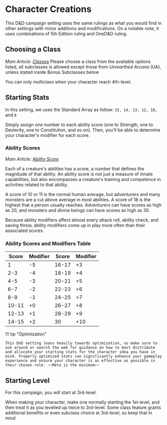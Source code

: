 # Character Creations
This D&D campaign setting uses the same rulings as what you would find in other settings with minor additions and modifications. On a notable note, it uses combinations of 5th Edition ruling and OneD&D ruling.

## Choosing a Class
*Main Article: [Classes](/CM_wiki/gameplay/classes)*
Please choose a class from the available options listed, all subclasses is allowed except those from *Unrearthed Arcana* (UA), unless stated inside Bonus Subclasses below

You can only multiclass when your character reach 4th-level.

## Starting Stats
In this setting, we uses the Standard Array as follow: `15, 14, 13, 12, 10,` and `8`

Simply assign one number to each ability score (one to Strength, one to Dexterity, one to Constitution, and so on). Then, you'll be able to determine your character's modifier for each score.

### Ability Scores
*Main Article: [Ability Score](/CM_wiki/gameplay/playing-the-game/#ability-scores-and-modifiers)*

Each of a creature's abilities has a score, a number that defines the magnitude of that ability. An ability score is not just a measure of innate capabilities, but also encompasses a creature's training and competence in activities related to that ability.

A score of 10 or 11 is the normal human average, but adventurers and many monsters are a cut above average in most abilities. A score of 18 is the highest that a person usually reaches. Adventurers can have scores as high as 20, and monsters and divine beings can have scores as high as 30.

Because ability modifiers affect almost every attack roll, ability check, and saving throw, ability modifiers come up in play more often than their associated scores.

### Ability Scores and Modifiers Table

| **Score** | **Modifier** | **Score** | **Modifier** |
| --- | --- | --- | --- |
| 1 | -5 | 16-17 | +3 |
| 2-3 | -4 | 18-19 | +4 |
| 4-5 | -3 | 20-21 | +5 |
| 6-7 | -2 | 22-23 | +6 |
| 8-9 | -1 | 24-25 | +7 |
| 10-11 | +0 | 26-27 | +8 |
| 12-13 | +1 | 28-29 | +9 |
| 14-15 | +2 | 30 | +10 |

!!! tip "Optimization"

    This DnD setting leans heavily towards optimization, so make sure to ask around or search the web for guidance on how to best distribute and allocate your starting stats for the character idea you have in mind. Properly optimized stats can significantly enhance your gameplay experience and ensure your character is as effective as possible in their chosen role. ~~Meta is the minimum~~

## Starting Level
For this campaign, you will start at 3rd-level. 

When making your character, make one normally starting the 1st-level, and then treat it as you levelled up twice to 3rd-level. Some class feature grants additional benefits or even subclass choice at 3rd-level, so keep that in mind
